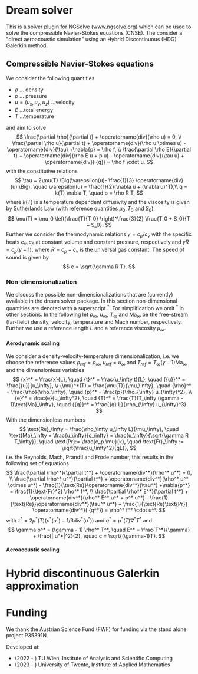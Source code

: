 # Dream solver

This is a solver plugin for NGSolve (www.ngsolve.org) which can be used to solve the compressible Navier-Stokes equations (CNSE). The consider a "direct aeroacoustic simulation" using an Hybrid Discontinuous (HDG) Galerkin method. 

## Compressible Navier-Stokes equations
<!-- ### Notation and problem parameters -->
We consider the following quantities 

* $\rho$ ... density
* $p$ ... pressure
* $u = (u_x, u_y, u_z)$ ...velocity
* $E$ ...total energy
* $T$ ...temperature 
  
and aim to solve
$$
\frac{\partial \rho}{\partial t} + \operatorname{div}(\rho u) = 0, 
\\
\frac{\partial \rho u}{\partial t} + \operatorname{div}(\rho u  \otimes u) - \operatorname{div}(\tau) +\nabla{p} = \rho f, \\
\frac{\partial \rho E}{\partial t} + 
\operatorname{div}(\rho E u + p u) - 
\operatorname{div}(\tau u)  + \operatorname{div}( {q}) = 
 \rho f \cdot u.
$$
with the constitutive relations 
$$
\tau = 2\mu(T) \Big(\varepsilon(u)- \frac{1}{3} \operatorname{div}(u)I\Big),
\quad
\varepsilon(u) = \frac{1}{2}(\nabla u + (\nabla u)^T),\\
q = k(T) \nabla T,
\quad
p = \rho R T,
$$
where $k(T)$ is a temperature dependent diffusivity and the viscosity is given by Sutherlands Law (with reference quantities $\mu_0, T_0$ and $S_0$),
$$
\mu(T) = \mu_0 \left(\frac{T}{T_0} \right)^\frac{3}{2} \frac{T_0 + S_0}{T + S_0}.
$$
Further we consider the thermodynamic relations $\gamma = c_p/c_v$ with the specific heats $c_v,c_p$ at constant volume and constant pressure, respectively and $\gamma R = c_p (\gamma - 1)$, where $R = c_p - c_v$ is the universal gas constant. The speed of sound is given by
$$
c = \sqrt{\gamma R T}.
$$

### Non-dimensionalization
We discuss the possible non-dimensionalizations that are (currently) available in the dream solver package.  In this section non-dimensional quantities are denoted with a superscript $^*$. For simplification we omit $^*$ in other sections. 
In the following let $\rho_\infty$, $u_\infty$, $T_\infty$ and $\text{Ma}_\infty$ be the free-stream (far-field) density, velocity, temperature and Mach number, respectively. Further we use a reference length $L$ and  a reference viscosity $\mu_\infty$.

#### Aerodynamic scaling
We consider a density-velocity-temperature dimensionalization, i.e. we choose the reference values $\rho_{ref} = \rho_\infty$, $u_{ref} = u_\infty$ and $T_{ref}=  T_\infty (\gamma - 1)\text{Ma}_\infty$ and the dimensionless variables
$$
{x}^* = \frac{x}{L}, \quad 
{t}^* = \frac{u_\infty t}{L}, \quad 
{{u}}^* = \frac{{u}}{u_\infty}, \\
{\mu}^*(T) = \frac{\mu(T)}{\mu_\infty}, \quad 
{\rho}^* = \frac{\rho}{\rho_\infty},  \quad 
{p}^* = \frac{p}{\rho_{\infty} u_{\infty}^2}, \\
{e}^* = \frac{e}{u_\infty^2}, \quad 
{T}^* = \frac{T}{T_\infty (\gamma - 1)\text{Ma}_\infty}, \quad 
{{q}}^* = \frac{{q} L}{\rho_{\infty} u_{\infty}^3}.
$$
With the dimensionless numbers 
$$
\text{Re}_\infty = \frac{\rho_\infty u_\infty L}{\mu_\infty}, \quad
\text{Ma}_\infty = \frac{u_\infty}{c_\infty} = \frac{u_\infty}{\sqrt{\gamma R T_\infty}}, \quad 
\text{Pr}:= \frac{c_p \mu}{k},
\quad   \text{Fr}_\infty := \sqrt{\frac{u_\infty^2}{gL}},
$$
i.e. the Reynolds, Mach, Prandtl and Frode number, 
this results in the following set of equations
$$
\frac{\partial \rho^*}{\partial t^*} + \operatorname{div^*}(\rho^* u^*) = 0, 
\\
\frac{\partial \rho^* u^*}{\partial t^*} + \operatorname{div^*}(\rho^* u^*  \otimes u^*) - \frac{1}{\text{Re}}\operatorname{div^*}(\tau^*) +\nabla{p^*} = \frac{1}{\text{Fr}^2} \rho^* f^*, \\
\frac{\partial \rho^* E^*}{\partial t^*} + 
\operatorname{div^*}(\rho^* E^* u^* + p^* u^*) - 
\frac{1}{\text{Re}}\operatorname{div^*}(\tau^* u^*)  + 
\frac{1}{\text{Re}\text{Pr}} \operatorname{div^*}( {q^*}) = 
 \rho^* f^* \cdot u^*.
$$
with $\tau^* =  2 \mu^*(T)\Big(\varepsilon^*(u^*) - 1/3 \operatorname{div}^*(u^*)\Big)$ and $q^* = \mu^*(T) \nabla^* T^*$ and 
$$
\gamma p^* = (\gamma - 1) \rho^* T^*, \quad E^* = \frac{T^*}{\gamma} + \frac{| u^*|^2}{2}, \quad c = \sqrt{(\gamma-1)T}.
$$

#### Aeroacoustic scaling

# Hybrid discontinuous Galerkin approximation



# Funding  

We thank the Austrian Science Fund (FWF) for funding via the stand alone project P35391N.

Developed at:
* (2022 - ) TU Wien, Institute of Analysis and Scientific Computing
* (2023 - ) University of Twente, Institute of Applied Mathematics







